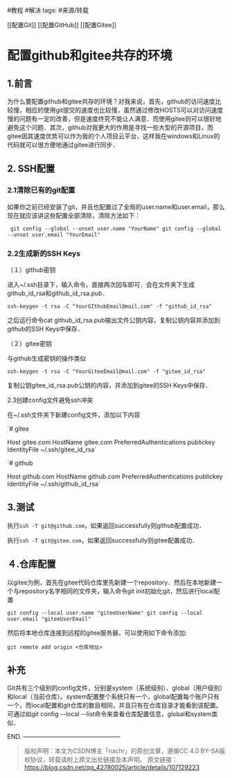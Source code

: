 
#教程 
#解决 
tags: #来源/转载 


[[配置Git]]
[[配置GitHub]]
[[配置Gitee]]


# 配置github和gitee共存的环境

## 1.前言

为什么要配置github和gitee共存的环境？对我来说，首先，github的访问速度比较慢，相应的使用git提交的速度也比较慢，虽然通过修改HOSTS可以对访问速度慢的问题有一定的改善，但是速度终究不能让人满意．而使用gitee则可以很好地避免这个问题．其次，github对我更大的作用是寻找一些大型的开源项目，而gitee因其速度优势可以作为我的个人项目云平台，这样我在windows和Linux的代码就可以很方便地通过gitee进行同步．

## 2. SSH配置

### 2.1清除已有的git配置

如果你之前已经安装了git，并且也配置过了全局的user.name和user.email，那么现在就应该讲这些配置全部清除，清除方法如下：

`
git config --global --unset user.name "YourName"
git config --global --unset user.email "YourEmail"`



### 2.2生成新的SSH Keys

（１）github密钥

进入~/.ssh目录下，输入命令，直接两次回车即可．会在文件夹下生成github_id_rsa和github_id_rsa.pub．

`ssh-keygen -t rsa -C "YourGIthubEmail@mail.com" -f "github_id_rsa"`

之后运行命令cat github_id_rsa.pub输出文件公钥内容，复制公钥内容并添加到github的SSH Keys中保存．

（２）gitee密钥

与github生成密钥的操作类似

`ssh-keygen -t rsa -C "YourGiteeEmail@mail.com" -f "gitee_id_rsa"`

复制公钥gitee_id_rsa.pub公钥的内容，并添加到gitee的SSH Keys中保存．

2.3创建config文件避免ssh冲突

在~/.ssh文件夹下新建config文件，添加以下内容

`# gitee

Host gitee.com
HostName gitee.com
PreferredAuthentications publickey
IdentityFile ~/.ssh/gitee_id_rsa`

`# github

Host github.com
HostName github.com
PreferredAuthentications publickey
IdentityFile ~/.ssh/github_id_rsa`

## 3.测试

执行`ssh -T git@github.com`，如果返回successfully则github配置成功．

执行`ssh -T git@gitee.com`，如果返回successfully则gitee配置成功．

## ４.仓库配置

以gitee为例，首先在gitee代码仓库里先新建一个repository．然后在本地新建一个与repository名字相同的文件夹，输入命令git init初始化git，然后进行local配置

`git config --local user.name "giteeUserName"
git config --local user.email "giteeUserEmail"`

然后将本地仓库连接到远程的gitee服务器，可以使用如下命令添加:

`git remote add origin <仓库地址>`

## 补充

Git共有三个级别的config文件，分别是system（系统级别）、global（用户级别）和local（当前仓库）。system配置整个系统只有一个，global配置每个账户只有一个，而local配置和git仓库的数目相同，并且只有在仓库目录才能看到该配置。
可通过如git config --local --list命令来查看仓库配置信息，global和system类似．

END.
————————————————
> 版权声明：本文为CSDN博主「nachr」的原创文章，遵循CC 4.0 BY-SA版权协议，转载请附上原文出处链接及本声明。
> 原文链接：https://blog.csdn.net/qq_42780025/article/details/107129223